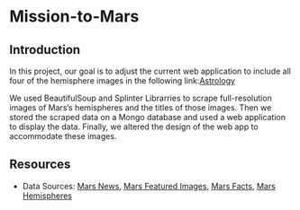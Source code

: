 # Mission-to-Mars
## Introduction
In this project, our goal is to adjust the current web application to include all four of the hemisphere images in the following link:[Astrology](https://astrogeology.usgs.gov/search/results?q=hemisphere+enhanced&k1=target&v1=Mars)

We used BeautifulSoup and Splinter Librarries to scrape full-resolution images of Mars’s hemispheres and the titles of those images. Then we stored the scraped data on a Mongo database and used a web application to display the data. Finally, we altered the design of the web app to accommodate these images.
## Resources
- Data Sources: [Mars News](https://mars.nasa.gov/news/), [Mars Featured Images](https://www.jpl.nasa.gov/spaceimages/?search=&category=Mars), [Mars Facts](http://space-facts.com/mars/), [Mars Hemispheres](https://astrogeology.usgs.gov/search/results?q=hemisphere+enhanced&k1=target&v1=Mars)
